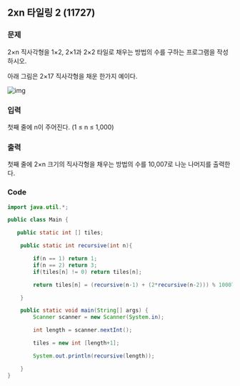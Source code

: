 ## 2xn 타일링 2 (11727)

### 문제

2×n 직사각형을 1×2, 2×1과 2×2 타일로 채우는 방법의 수를 구하는 프로그램을 작성하시오.

아래 그림은 2×17 직사각형을 채운 한가지 예이다.

![img](https://www.acmicpc.net/upload/images/t2n2122.gif)



### 입력

첫째 줄에 n이 주어진다. (1 ≤ n ≤ 1,000)



### 출력

첫째 줄에 2×n 크기의 직사각형을 채우는 방법의 수를 10,007로 나눈 나머지를 출력한다.



### Code

```java
import java.util.*;

public class Main {

   public static int [] tiles;

    public static int recursive(int n){

        if(n == 1) return 1;
        if(n == 2) return 3;
        if(tiles[n] != 0) return tiles[n];

        return tiles[n] = (recursive(n-1) + (2*recursive(n-2))) % 10007;

    }

    public static void main(String[] args) {
        Scanner scanner = new Scanner(System.in);

        int length = scanner.nextInt();

        tiles = new int [length+1];

        System.out.println(recursive(length));

    }
}

```





